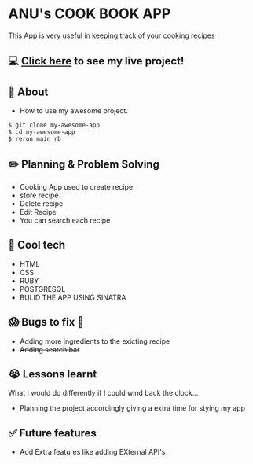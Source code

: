 # ANU's COOK BOOK APP
This App is very useful in keeping track of your cooking recipes

## :computer: [Click here](https://crud-app-2022.herokuapp.com/) to see my live project!

## :page_facing_up: About
- How to use my awesome project.
```
$ git clone my-awesome-app
$ cd my-awesome-app
$ rerun main rb
```

## :pencil2: Planning & Problem Solving
- Cooking App used to create recipe 
- store recipe
- Delete recipe
- Edit Recipe
- You can search each recipe

## :rocket: Cool tech
- HTML
- CSS
- RUBY 
- POSTGRESQL
- BULID THE APP USING SINATRA

## :scream: Bugs to fix :poop:
- Adding more ingredients to the exicting recipe
- <strike>Adding search bar</strike>

## :sob: Lessons learnt
What I would do differently if I could wind back the clock...
- Planning the project accordingly giving a extra time for stying my app 

## :white_check_mark: Future features
- Add Extra features like adding EXternal API's
